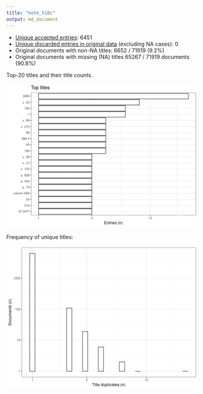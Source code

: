 ```yaml
---
title: "note_510c"
output: md_document
---
```




* [Unique accepted entries](output.tables/note_510c_accepted.csv): 6451
* [Unique discarded entries in original data](output.tables/note_510c_discarded.csv) (excluding NA cases): 0 
* Original documents with non-NA titles: 6652 / 71919 (9.2%)
* Original documents with missing (NA) titles 65267 / 71919 documents (90.8%)


 Top-20 titles and their title counts.
 
![plot of chunk summarytitle](figure/rmd_note_510c_summarytitle-1.png)

Frequency of unique titles:
  
![plot of chunk uniquetitles](figure/rmd_note_510c_uniquetitles-1.png)
